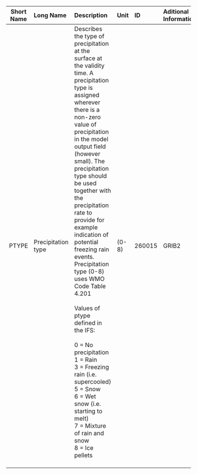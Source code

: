 
| Short Name  | Long Name           | Description                                       |  Unit      | ID   |  Aditional Information  |
| ----------- |:--------------------|:--------------------------------------------------|:-----------|:-----|:------------------------|
| PTYPE       | Precipitation type  | Describes the type of precipitation at the surface at the validity time. A precipitation type is assigned wherever there is a non-zero value of precipitation in the model output field (however small). The precipitation type should be used together with the precipitation rate to provide for example indication of potential freezing rain events. Precipitation type (0-8) uses WMO Code Table 4.201 <br> <br> Values of ptype defined in the IFS:<br> <br> 0 = No precipitation<br> 1 = Rain<br> 3 = Freezing rain (i.e. supercooled)<br> 5 = Snow<br> 6 = Wet snow (i.e. starting to melt)<br> 7 = Mixture of rain and snow<br> 8 = Ice pellets<br><br> | (0-8)  |  260015  | GRIB2

 
